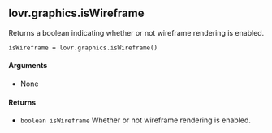 <!--
category: reference
-->

lovr.graphics.isWireframe
---

Returns a boolean indicating whether or not wireframe rendering is enabled.

    isWireframe = lovr.graphics.isWireframe()

#### Arguments

- None

#### Returns

- `boolean isWireframe` Whether or not wireframe rendering is enabled.
